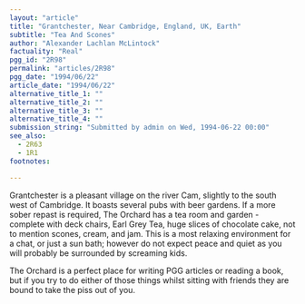 ```yaml
---
layout: "article"
title: "Grantchester, Near Cambridge, England, UK, Earth"
subtitle: "Tea And Scones"
author: "Alexander Lachlan McLintock"
factuality: "Real"
pgg_id: "2R98"
permalink: "articles/2R98"
pgg_date: "1994/06/22"
article_date: "1994/06/22"
alternative_title_1: ""
alternative_title_2: ""
alternative_title_3: ""
alternative_title_4: ""
submission_string: "Submitted by admin on Wed, 1994-06-22 00:00"
see_also:
  - 2R63
  - 1R1
footnotes: 

---
```

<div>
<p>Grantchester is a pleasant village on the river Cam, slightly to the south west of Cambridge. It boasts several pubs with beer gardens. If a more sober repast is required, The Orchard has a tea room and garden - complete with deck chairs, Earl Grey Tea, huge slices of chocolate cake, not to mention scones, cream, and jam. This is a most relaxing environment for a chat, or just a sun bath; however do not expect peace and quiet as you will probably be surrounded by screaming kids.</p>
<p>The Orchard is a perfect place for writing PGG articles or reading a book, but if you try to do either of those things whilst sitting with friends they are bound to take the piss out of you.</p>
</div>
